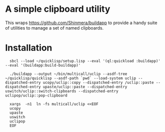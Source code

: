 # A simple clipboard utility

This wraps <https://github.com/Shinmera/buildapp> to provide a handy suite of
utilities to manage a set of named clipboards.

# Installation

```(lang=sh)
  sbcl --load ~/quicklisp/setup.lisp --eval '(ql:quickload :buildapp)' --eval '(buildapp:build-buildapp)'
    
  ./buildapp --output ~/bin/multicall/uclip --asdf-tree ~/quicklisp/quicklisp --asdf-path `pwd` --load-system uclip --dispatched-entry ucopy/uclip::copy --dispatched-entry /uclip::paste --dispatched-entry upaste/uclip::paste --dispatched-entry uswitch/uclip::switch-clipboards --dispatched-entry uclipop/uclip::pop-clipboard
    
  xargs  -n1  ln -fs multicall/uclip <<EOF
  ucopy
  upaste
  uswitch
  uclipop
  EOF
```
